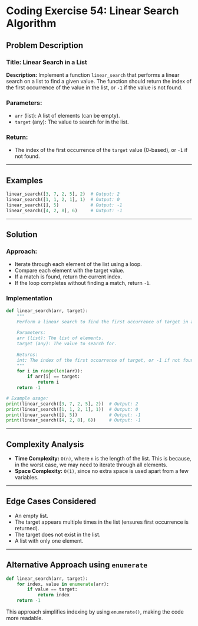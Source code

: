 # Coding Exercise 54: Linear Search Algorithm

## Problem Description

### Title: Linear Search in a List

**Description:** Implement a function `linear_search` that performs a linear search on a list to find a given value. The function should return the index of the first occurrence of the value in the list, or `-1` if the value is not found.

### Parameters:
- `arr` (list): A list of elements (can be empty).
- `target` (any): The value to search for in the list.

### Return:
- The index of the first occurrence of the `target` value (0-based), or `-1` if not found.

---

## Examples

```python
linear_search([3, 7, 2, 5], 2)  # Output: 2
linear_search([1, 1, 2, 1], 1)  # Output: 0
linear_search([], 5)            # Output: -1
linear_search([4, 2, 8], 6)     # Output: -1
```

---

## Solution

### Approach:
- Iterate through each element of the list using a loop.
- Compare each element with the target value.
- If a match is found, return the current index.
- If the loop completes without finding a match, return `-1`.

### Implementation

```python
def linear_search(arr, target):
    """
    Perform a linear search to find the first occurrence of target in arr.
    
    Parameters:
    arr (list): The list of elements.
    target (any): The value to search for.
    
    Returns:
    int: The index of the first occurrence of target, or -1 if not found.
    """
    for i in range(len(arr)):
        if arr[i] == target:
            return i
    return -1

# Example usage:
print(linear_search([3, 7, 2, 5], 2))  # Output: 2
print(linear_search([1, 1, 2, 1], 1))  # Output: 0
print(linear_search([], 5))            # Output: -1
print(linear_search([4, 2, 8], 6))     # Output: -1
```

---

## Complexity Analysis
- **Time Complexity:** `O(n)`, where `n` is the length of the list. This is because, in the worst case, we may need to iterate through all elements.
- **Space Complexity:** `O(1)`, since no extra space is used apart from a few variables.

---

## Edge Cases Considered
- An empty list.
- The target appears multiple times in the list (ensures first occurrence is returned).
- The target does not exist in the list.
- A list with only one element.

---

## Alternative Approach using `enumerate`

```python
def linear_search(arr, target):
    for index, value in enumerate(arr):
        if value == target:
            return index
    return -1
```

This approach simplifies indexing by using `enumerate()`, making the code more readable.

